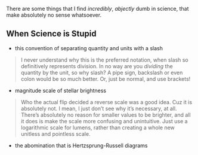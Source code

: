 There are some things that I find *incredibly*, *abjectly* dumb in science, that make absolutely no sense whatsoever.


## When Science is Stupid

- this convention of separating quantity and units with a slash
> I never understand why this is the preferred notation, when slash so definitively represents division. In no way are you *dividing* the quantity by the unit, so why slash? A pipe sign, backslash or even colon would be so much better. Or, just be normal, and use brackets!

- magnitude scale of stellar brightness
> Who the actual flip decided a reverse scale was a good idea. Cuz it is absolutely not. I mean, I just don’t see why it’s necessary, at all. There’s absolutely no reason for smaller values to be brighter, and all it does is make the scale more confusing and unintuitive. Just use a logarithmic scale for lumens, rather than creating a whole new unitless and pointless scale.

- the abomination that is Hertzsprung-Russell diagrams

